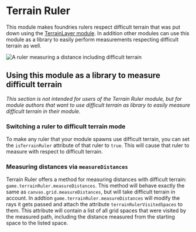 # Terrain Ruler

This module makes foundries rulers respect difficult terrain that was put down using the [TerrainLayer module](https://foundryvtt.com/packages/TerrainLayer/). In addition other modules can use this module as a library to easily perform measurements respecting difficult terrain as well.

![A ruler measuring a distance including difficult terrain](https://raw.githubusercontent.com/manuelVo/foundryvtt-terrain-ruler/media/media/measurement_with_difficult_terrain.webp)

## Using this module as a library to measure difficult terrain
*This section is not intended for users of the Terrain Ruler module, but for module authors that want to use difficult terrain as library to easily measure difficult terrain in their module.*

### Switching a ruler to difficult terrain mode
To make any ruler that your module spawns use difficult terrain, you can set the `isTerrainRuler` attribute of that ruler to `true`. This will cause that ruler to measure with respect to difficult terrain.

### Measuring distances via `measureDistances`
Terrain Ruler offers a method for measuring distances with difficult terrain: `game.terrainRuler.measureDistances`. This method will behave exactly the same as `canvas.grid.measureDistances`, but will take difficult terrain in account. In addtion `game.terrainRuler.measureDistances` will modify the rays it gets passed and attach the attribute `terrainRulerVisitedSpaces` to them. This attribute will contain a list of all grid spaces that were visited by the measured path, including the distance measured from the starting space to the listed space.
